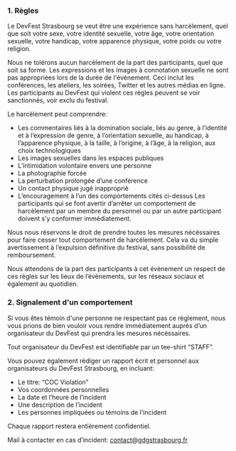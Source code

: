 ### 1. Règles

Le DevFest Strasbourg se veut être une expérience sans harcèlement, quel que soit votre
sexe, votre identité sexuelle, votre âge, votre orientation sexuelle, votre handicap, votre
apparence physique, votre poids ou votre religion.

Nous ne tolérons aucun harcèlement de la part des participants, quel que soit sa forme. Les
expressions et les images à connotation sexuelle ne sont pas appropriées lors de la durée de
l'événement. Ceci inclut les conférences, les ateliers, les soirées, Twitter et les autres médias
en ligne. Les participants au DevFest qui violent ces règles peuvent se voir sanctionnés, voir
exclu du festival.

Le harcèlement peut comprendre:
- Les commentaires liés à la domination sociale, liés au genre, à l’identité et à
l’expression de genre, à l’orientation sexuelle, au handicap, à l’apparence physique,
à la taille, à l’origine, à l’âge, à la religion, aux choix technologiques
- Les images sexuelles dans les espaces publiques
- L’intimidation volontaire envers une personne
- La photographie forcée
- La perturbation prolongée d’une conférence
- Un contact physique jugé inapproprié
- L’encouragement à l’un des comportements cités ci-dessus
Les participants qui se font avertir d’arrêter un comportement de harcèlement par un
membre du personnel ou par un autre participant doivent s’y conformer immédiatement.

Nous nous réservons le droit de prendre toutes les mesures nécéssaires pour faire cesser
tout comportement de harcèlement. Cela va du simple avertissement à l’expulsion
définitive du festival, sans possibilité de remboursement.

Nous attendons de la part des participants à cet évènement un respect de ces règles sur les
lieux de l’évènements, sur les réseaux sociaux et également au quotidien.

### 2. Signalement d'un comportement
Si vous êtes témoin d'une personne ne respectant pas ce règlement, nous vous prions de
bien vouloir vous rendre immédiatement auprès d’un organisateur du DevFest qui prendra
les mesures nécéssaires.

Tout organisateur du DevFest est identifiable par un tee-shirt “STAFF”.

Vous pouvez également rédiger un rapport écrit et personnel aux organisateurs du DevFest
Strasbourg, en incluant:
- Le titre: “COC Violation”
- Vos coordonnées personnelles
- La date et l’heure de l’incident
- Une description de l’incident
- Les personnes impliquées ou témoins de l’incident

Chaque rapport restera entièrement confidentiel.

Mail à contacter en cas d’incident: [contact@gdgstrasbourg.fr](mailto:contact@gdgstrasbourg.fr)
